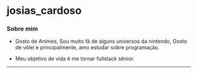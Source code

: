 # **josias_cardoso**

### Sobre mim 

- Gosto de Animes, Sou muito fã de alguns universos da nintendo, Gosto de vôlei e principalmente, amo estudar sobre programação.

- Meu objetivo de vida é me tornar fullstack sênior.
---
